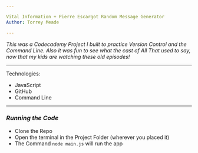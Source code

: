 ```yaml
---

Vital Information + Pierre Escargot Random Message Generator
Author: Torrey Meade

---
```


_This was a Codecademy Project I built to practice Version Control and the Command Line. Also it was fun to see what the cast of All That used to say, now that my kids are watching these old episodes!_

---

Technologies:

- JavaScript
- GitHub
- Command Line

---

### _Running the Code_

- Clone the Repo
- Open the terminal in the Project Folder (wherever you placed it)
- The Command `node main.js` will run the app

